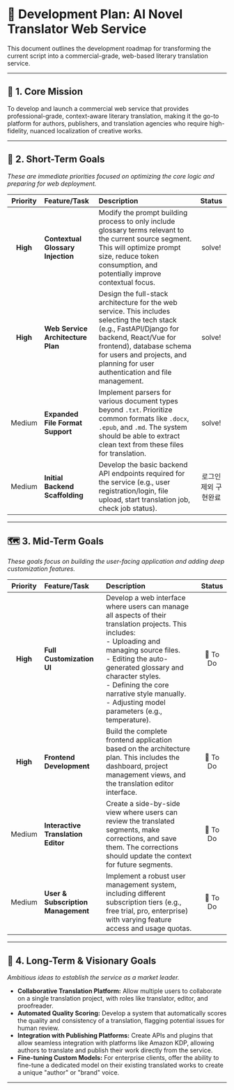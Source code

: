 # 🚀 Development Plan: AI Novel Translator Web Service

This document outlines the development roadmap for transforming the current script into a commercial-grade, web-based literary translation service.

---

## 🎯 1. Core Mission

To develop and launch a commercial web service that provides professional-grade, context-aware literary translation, making it the go-to platform for authors, publishers, and translation agencies who require high-fidelity, nuanced localization of creative works.

---

## 🌟 2. Short-Term Goals

*These are immediate priorities focused on optimizing the core logic and preparing for web deployment.*

| Priority | Feature/Task | Description | Status |
| :---: | :--- | :--- | :---: |
| **High** | **Contextual Glossary Injection** | Modify the prompt building process to only include glossary terms relevant to the current source segment. This will optimize prompt size, reduce token consumption, and potentially improve contextual focus. | solve! |
| **High** | **Web Service Architecture Plan** | Design the full-stack architecture for the web service. This includes selecting the tech stack (e.g., FastAPI/Django for backend, React/Vue for frontend), database schema for users and projects, and planning for user authentication and file management. | solve! |
| Medium | **Expanded File Format Support** | Implement parsers for various document types beyond `.txt`. Prioritize common formats like `.docx`, `.epub`, and `.md`. The system should be able to extract clean text from these files for translation. | solve! |
| Medium | **Initial Backend Scaffolding** | Develop the basic backend API endpoints required for the service (e.g., user registration/login, file upload, start translation job, check job status). | 로그인 제외 구현완료 |

---

## 🗺️ 3. Mid-Term Goals

*These goals focus on building the user-facing application and adding deep customization features.*

| Priority | Feature/Task | Description | Status |
| :---: | :--- | :--- | :---: |
| **High** | **Full Customization UI** | Develop a web interface where users can manage all aspects of their translation projects. This includes: <br>- Uploading and managing source files. <br>- Editing the auto-generated glossary and character styles. <br>- Defining the core narrative style manually. <br>- Adjusting model parameters (e.g., temperature). | 📝 To Do |
| **High** | **Frontend Development** | Build the complete frontend application based on the architecture plan. This includes the dashboard, project management views, and the translation editor interface. | 📝 To Do |
| Medium | **Interactive Translation Editor** | Create a side-by-side view where users can review the translated segments, make corrections, and save them. The corrections should update the context for future segments. | 📝 To Do |
| Medium | **User & Subscription Management** | Implement a robust user management system, including different subscription tiers (e.g., free trial, pro, enterprise) with varying feature access and usage quotas. | 📝 To Do |

---

## 🔭 4. Long-Term & Visionary Goals

*Ambitious ideas to establish the service as a market leader.*

- **Collaborative Translation Platform:** Allow multiple users to collaborate on a single translation project, with roles like translator, editor, and proofreader.
- **Automated Quality Scoring:** Develop a system that automatically scores the quality and consistency of a translation, flagging potential issues for human review.
- **Integration with Publishing Platforms:** Create APIs and plugins that allow seamless integration with platforms like Amazon KDP, allowing authors to translate and publish their work directly from the service.
- **Fine-tuning Custom Models:** For enterprise clients, offer the ability to fine-tune a dedicated model on their existing translated works to create a unique "author" or "brand" voice.

---